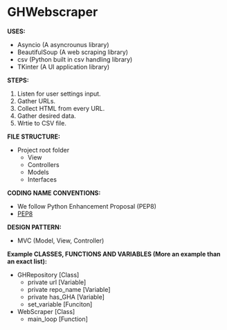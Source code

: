  # GHWebscraper

**USES:** 
- Asyncio (A asyncrounus library)
- BeautifulSoup (A web scraping library)
- csv (Python built in csv handling library)
- TKinter (A UI application library)

**STEPS:**
1. Listen for user settings input. 
2. Gather URLs. 
3. Collect HTML from every URL.
4. Gather desired data. 
5. Wrtie to CSV file. 

**FILE STRUCTURE:**
- Project root folder
  - View
  - Controllers
  - Models
  - Interfaces

**CODING NAME CONVENTIONS:**
- We follow Python Enhancement Proposal (PEP8) 
- [PEP8](https://peps.python.org/pep-0008/)
      

**DESIGN PATTERN:**
- MVC (Model, View, Controller)



**Example CLASSES, FUNCTIONS AND VARIABLES (More an example than an exact list):** 
- GHRepository [Class] 
  - private url [Variable]
  - private repo_name [Variable]
  - private has_GHA [Variable]
  - set_variable [Funciton]
- WebScraper [Class] 
  - main_loop [Function]
